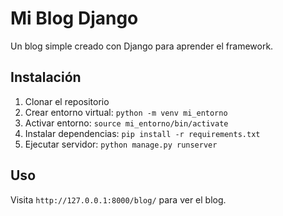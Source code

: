# Mi Blog Django

Un blog simple creado con Django para aprender el framework.

## Instalación

1. Clonar el repositorio
2. Crear entorno virtual: `python -m venv mi_entorno`
3. Activar entorno: `source mi_entorno/bin/activate`
4. Instalar dependencias: `pip install -r requirements.txt`
5. Ejecutar servidor: `python manage.py runserver`

## Uso

Visita `http://127.0.0.1:8000/blog/` para ver el blog.

